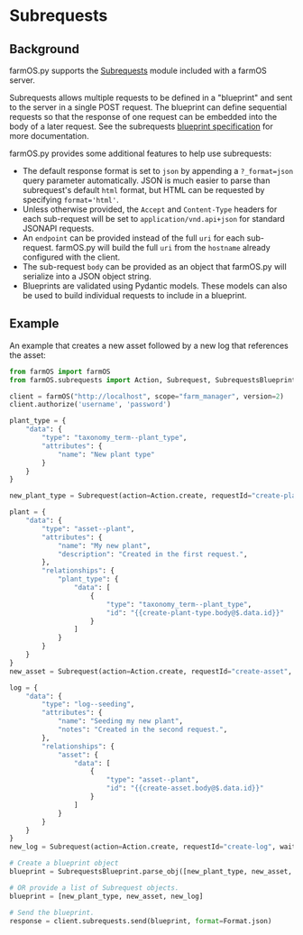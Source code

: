 # Subrequests

## Background

farmOS.py supports the [Subrequests](https://www.drupal.org/project/subrequests) module included with a farmOS server.

Subrequests allows multiple requests to be defined in a "blueprint" and sent to the server in a single POST request. 
The blueprint can define sequential requests so that the response of one request can be embedded into the body of a 
later request. See the subrequests [blueprint specification](https://git.drupalcode.org/project/subrequests/blob/8.x-2.x/SPECIFICATION.md)
for more documentation.

farmOS.py provides some additional features to help use subrequests:
- The default response format is set to `json` by appending a `?_format=json` query parameter automatically. JSON is 
  much easier to parse than subrequest's default `html` format, but HTML can be requested by specifying `format='html'`.
- Unless otherwise provided, the `Accept` and `Content-Type` headers for each sub-request will be set to
  `application/vnd.api+json` for standard JSONAPI requests.
- An `endpoint` can be provided instead of the full `uri` for each sub-request. farmOS.py will build the full `uri` 
  from the `hostname` already configured with the client.
- The sub-request `body` can be provided as an object that farmOS.py will serialize into a JSON object string.
- Blueprints are validated using Pydantic models. These models can also be used to build individual requests to include
  in a blueprint.

## Example 

An example that creates a new asset followed by a new log that references the asset:
  
```python
from farmOS import farmOS
from farmOS.subrequests import Action, Subrequest, SubrequestsBlueprint, Format

client = farmOS("http://localhost", scope="farm_manager", version=2)
client.authorize('username', 'password')

plant_type = {
    "data": {
        "type": "taxonomy_term--plant_type",
        "attributes": {
            "name": "New plant type"
        }
    }
}

new_plant_type = Subrequest(action=Action.create, requestId="create-plant-type", endpoint="api/taxonomy_term/plant_type", body=plant_type)

plant = {
    "data": {
        "type": "asset--plant",
        "attributes": {
            "name": "My new plant",
            "description": "Created in the first request.",
        },
        "relationships": {
            "plant_type": {
                "data": [
                    {
                        "type": "taxonomy_term--plant_type",
                        "id": "{{create-plant-type.body@$.data.id}}"
                    }
                ]
            }
        }
    }
}
new_asset = Subrequest(action=Action.create, requestId="create-asset", waitFor=["create-plant-type"], endpoint="api/asset/plant", body=plant)

log = {
    "data": {
        "type": "log--seeding",
        "attributes": {
            "name": "Seeding my new plant",
            "notes": "Created in the second request.",
        },
        "relationships": {
            "asset": {
                "data": [
                    {
                        "type": "asset--plant",
                        "id": "{{create-asset.body@$.data.id}}"
                    }
                ]
            }
        }
    }
}
new_log = Subrequest(action=Action.create, requestId="create-log", waitFor=["create-asset"], endpoint="api/log/seeding", body=log)

# Create a blueprint object
blueprint = SubrequestsBlueprint.parse_obj([new_plant_type, new_asset, new_log])

# OR provide a list of Subrequest objects.
blueprint = [new_plant_type, new_asset, new_log]

# Send the blueprint.
response = client.subrequests.send(blueprint, format=Format.json)
```
